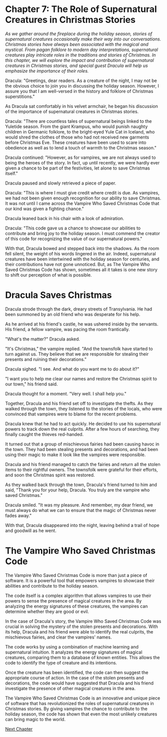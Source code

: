 # Chapter 7: The Role of Supernatural Creatures in Christmas Stories

*As we gather around the fireplace during the holiday season, stories of supernatural creatures occasionally make their way into our conversations. Christmas stories have always been associated with the magical and mystical. From pagan folklore to modern day interpretations, supernatural creatures play intricate roles in the traditions and stories of Christmas. In this chapter, we will explore the impact and contribution of supernatural creatures in Christmas stories, and special guest Dracula will help us emphasize the importance of their roles.*

Dracula: "Greetings, dear readers. As a creature of the night, I may not be the obvious choice to join you in discussing the holiday season. However, I assure you that I am well-versed in the history and folklore of Christmas superstitions."

As Dracula sat comfortably in his velvet armchair, he began his discussion of the importance of supernatural creatures in Christmas stories. 

Dracula: "There are countless tales of supernatural beings linked to the Yuletide season. From the giant Krampus, who would punish naughty children in Germanic folklore, to the bright-eyed Yule Cat in Iceland, who would shred the clothes of those who had not received new garments before Christmas Eve. These creatures have been used to scare into obedience as well as to lend a touch of warmth to the Christmas season."

Dracula continued: "However, as for vampires, we are not always used to being the heroes of the story. In fact, up until recently, we were hardly ever given a chance to be part of the festivities, let alone to save Christmas itself."

Dracula paused and slowly retrieved a piece of paper. 

Dracula: "This is where I must give credit where credit is due. As vampires, we had not been given enough recognition for our ability to save Christmas. It was not until I came across the Vampire Who Saved Christmas Code that our kind was given a fighting chance."

Dracula leaned back in his chair with a look of admiration. 

Dracula: "This code gave us a chance to showcase our abilities to contribute and bring joy to the holiday season. I must commend the creator of this code for recognizing the value of our supernatural powers."

With that, Dracula bowed and stepped back into the shadows. As the room fell silent, the weight of his words lingered in the air. Indeed, supernatural creatures have been intertwined with the holiday season for centuries, and their contributions have not gone unnoticed. But, as The Vampire Who Saved Christmas Code has shown, sometimes all it takes is one new story to shift our perception of what is possible.
# Dracula Saves Christmas

Dracula strode through the dark, dreary streets of Transylvania. He had been summoned by an old friend who was desperate for his help. 

As he arrived at his friend's castle, he was ushered inside by the servants. His friend, a fellow vampire, was pacing the room frantically.

"What's the matter?" Dracula asked.

"It's Christmas," the vampire replied. "And the townsfolk have started to turn against us. They believe that we are responsible for stealing their presents and ruining their decorations."

Dracula sighed. "I see. And what do you want me to do about it?"

"I want you to help me clear our names and restore the Christmas spirit to our town," his friend said.

Dracula thought for a moment. "Very well. I shall help you."

Together, Dracula and his friend set off to investigate the thefts. As they walked through the town, they listened to the stories of the locals, who were convinced that vampires were to blame for the recent problems.

Dracula knew that he had to act quickly. He decided to use his supernatural powers to track down the real culprits. After a few hours of searching, they finally caught the thieves red-handed.

It turned out that a group of mischievous fairies had been causing havoc in the town. They had been stealing presents and decorations, and had been using their magic to make it look like the vampires were responsible.

Dracula and his friend managed to catch the fairies and return all the stolen items to their rightful owners. The townsfolk were grateful for their efforts, and soon the Christmas spirit was restored.

As they walked back through the town, Dracula's friend turned to him and said, "Thank you for your help, Dracula. You truly are the vampire who saved Christmas."

Dracula smiled. "It was my pleasure. And remember, my dear friend, we must always do what we can to ensure that the magic of Christmas never fades away."

With that, Dracula disappeared into the night, leaving behind a trail of hope and goodwill as he went.
# The Vampire Who Saved Christmas Code

The Vampire Who Saved Christmas Code is more than just a piece of software. It is a powerful tool that empowers vampires to showcase their abilities and contribute to the holiday season.

The code itself is a complex algorithm that allows vampires to use their powers to sense the presence of magical creatures in the area. By analyzing the energy signatures of these creatures, the vampires can determine whether they are good or evil.

In the case of Dracula's story, the Vampire Who Saved Christmas Code was crucial in solving the mystery of the stolen presents and decorations. With its help, Dracula and his friend were able to identify the real culprits, the mischievous fairies, and clear the vampires' names.

The code works by using a combination of machine learning and supernatural intuition. It analyzes the energy signatures of magical creatures, comparing them to a database of known entities. This allows the code to identify the type of creature and its intentions.

Once the creature has been identified, the code can then suggest the appropriate course of action. In the case of the stolen presents and decorations, the code would have suggested that Dracula and his friend investigate the presence of other magical creatures in the area.

The Vampire Who Saved Christmas Code is an innovative and unique piece of software that has revolutionized the roles of supernatural creatures in Christmas stories. By giving vampires the chance to contribute to the holiday season, the code has shown that even the most unlikely creatures can bring magic to the world.


[Next Chapter](08_Chapter08.md)